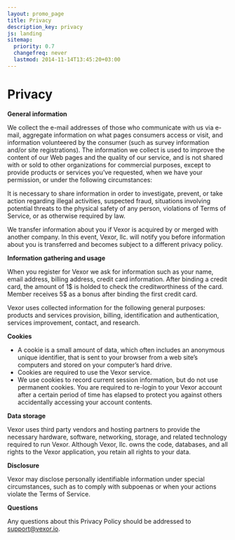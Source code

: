 ```yaml
---
layout: promo_page
title: Privacy
description_key: privacy
js: landing
sitemap:
  priority: 0.7
  changefreq: never
  lastmod: 2014-11-14T13:45:20+03:00
---
```



Privacy
=======

__General information__

We collect the e-mail addresses of those who communicate with us via e-mail,
aggregate information on what pages consumers access or visit, and information
volunteered by the consumer (such as survey information and/or site
registrations). The information we collect is used to improve the content of
our Web pages and the quality of our service, and is not shared with or sold to
other organizations for commercial purposes, except to provide products or
services you’ve requested, when we have your permission, or under the following
circumstances:

It is necessary to share information in order to investigate, prevent, or take
action regarding illegal activities, suspected fraud, situations involving
potential threats to the physical safety of any person, violations of Terms of
Service, or as otherwise required by law.

We transfer information about you if Vexor is acquired by or merged with
another company. In this event, Vexor, llc. will notify you before information
about you is transferred and becomes subject to a different privacy policy.

__Information gathering and usage__

When you register for Vexor we ask for information such as your name, email
address, billing address, credit card information. After binding a credit card,
the amount of 1$ is holded to check the creditworthiness of the card. Member receives 5$ as a bonus after binding the first credit card.

Vexor uses collected information for the following general purposes: products
and services provision, billing, identification and authentication, services
improvement, contact, and research.

__Cookies__

* A cookie is a small amount of data, which often includes an anonymous unique
identifier, that is sent to your browser from a web site’s computers and stored
on your computer’s hard drive.
* Cookies are required to use the Vexor service.
* We use cookies to record current session information, but do not use permanent
cookies. You are required to re-login to your Vexor account after a certain
period of time has elapsed to protect you against others accidentally accessing
your account contents.

__Data storage__

Vexor uses third party vendors and hosting partners to provide the necessary
hardware, software, networking, storage, and related technology required to run
Vexor. Although Vexor, llc. owns the code, databases, and all rights to the
Vexor application, you retain all rights to your data.

__Disclosure__

Vexor may disclose personally identifiable information under special
circumstances, such as to comply with subpoenas or when your actions violate
the Terms of Service.

__Questions__

Any questions about this Privacy Policy should be addressed to
[support@vexor.io](mailto:support@vexor.io).
